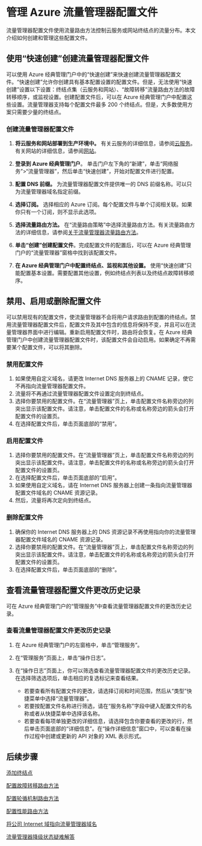 <properties
    pageTitle="管理 Azure 流量管理器配置文件 | Azure"
    description="本文帮助你创建、禁用、启用、删除流量管理器配置文件以及查看 Azure 流量管理器配置文件的历史记录。"
    services="traffic-manager"
    documentationCenter=""
    authors="sdwheeler"
    manager="carmonm"
    editor=""
/>  

<tags
    ms.service="traffic-manager"
    ms.devlang="na"
    ms.topic="hero-article"
    ms.tgt_pltfrm="na"
    ms.workload="infrastructure-services"
    ms.date="10/11/2016"
    wacn.date="11/07/2016"
    ms.author="sewhee"
/>  


# 管理 Azure 流量管理器配置文件

流量管理器配置文件使用流量路由方法控制云服务或网站终结点的流量分布。本文介绍如何创建和管理这些配置文件。

## 使用“快速创建”创建流量管理器配置文件

可以使用 Azure 经典管理门户中的“快速创建”来快速创建流量管理器配置文件。“快速创建”允许你创建具有基本配置设置的配置文件。但是，无法使用“快速创建”设置以下设置：终结点集（云服务和网站）、“故障转移”流量路由方法的故障转移顺序，或监视设置。创建配置文件后，可以在 Azure 经典管理门户中配置这些设置。流量管理器支持每个配置文件最多 200 个终结点。但是，大多数使用方案只需要少量的终结点。

### 创建流量管理器配置文件

1. **将云服务和网站部署到生产环境中。** 有关云服务的详细信息，请参阅[云服务](/documentation/services/cloud-services/)。有关网站的详细信息，请参阅[网站](/home/features/app-service/web-apps/)。

2. **登录到 Azure 经典管理门户**。 单击门户左下角的“新建”，单击“网络服务”>“流量管理器”，然后单击“快速创建”，开始对配置文件进行配置。
3. **配置 DNS 前缀。** 为流量管理器配置文件提供唯一的 DNS 前缀名称。可以只为流量管理器域名指定前缀。
4. **选择订阅。** 选择相应的 Azure 订阅。每个配置文件与单个订阅相关联。如果你只有一个订阅，则不显示此选项。
5. **选择流量路由方法。** 在“流量路由策略”中选择流量路由方法。有关流量路由方法的详细信息，请参阅[关于流量管理器流量路由方法](/documentation/articles/traffic-manager-routing-methods/)。
6. **单击“创建”创建配置文件**。完成配置文件的配置后，可以在 Azure 经典管理门户的“流量管理器”窗格中找到该配置文件。
7. **在 Azure 经典管理门户中配置终结点、监视和其他设置。** 使用“快速创建”只能配置基本设置。需要配置其他设置，例如终结点列表以及终结点故障转移顺序。


## 禁用、启用或删除配置文件

可以禁用现有的配置文件，使流量管理器不会将用户请求路由到配置的终结点。禁用流量管理器配置文件后，配置文件及其中包含的信息将保持不变，并且可以在流量管理器界面中进行编辑。重新启用配置文件时，路由将会恢复。在 Azure 经典管理门户中创建流量管理器配置文件时，该配置文件会自动启用。如果确定不再需要某个配置文件，可以将其删除。

### 禁用配置文件

1. 如果使用自定义域名，请更改 Internet DNS 服务器上的 CNAME 记录，使它不再指向流量管理器配置文件。
2. 流量将不再通过流量管理器配置文件设置定向到终结点。
3. 选择你要禁用的配置文件。在“流量管理器”页上，单击配置文件名称旁边的列突出显示该配置文件。请注意，单击配置文件的名称或名称旁边的箭头会打开配置文件的设置页。
4. 在选择配置文件后，单击页面底部的“禁用”。

### 启用配置文件

1. 选择你要禁用的配置文件。在“流量管理器”页上，单击配置文件名称旁边的列突出显示该配置文件。请注意，单击配置文件的名称或名称旁边的箭头会打开配置文件的设置页。
2. 在选择配置文件后，单击页面底部的“启用”。
3. 如果使用自定义域名，请在 Internet DNS 服务器上创建一条指向流量管理器配置文件域名的 CNAME 资源记录。
4. 然后，流量将再次定向到终结点。

### 删除配置文件

1. 确保你的 Internet DNS 服务器上的 DNS 资源记录不再使用指向你的流量管理器配置文件域名的 CNAME 资源记录。
2. 选择你要禁用的配置文件。在“流量管理器”页上，单击配置文件名称旁边的列突出显示该配置文件。请注意，单击配置文件的名称或名称旁边的箭头会打开配置文件的设置页。
3. 在选择配置文件后，单击页面底部的“删除”。

## 查看流量管理器配置文件更改历史记录

可在 Azure 经典管理门户的“管理服务”中查看流量管理器配置文件的更改历史记录。

### 查看流量管理器配置文件更改历史记录

1. 在 Azure 经典管理门户的左窗格中，单击“管理服务”。
2. 在“管理服务”页面上，单击“操作日志”。
3. 在“操作日志”页面上，你可以筛选查看流量管理器配置文件的更改历史记录。在选择筛选选项后，单击相应的复选标记来查看结果。

   - 若要查看所有配置文件的更改，请选择订阅和时间范围，然后从“类型”快捷菜单中选择“流量管理器”。
   - 若要按配置文件名称进行筛选，请在“服务名称”字段中键入配置文件的名称或者从快捷菜单中选择该名称。
   - 若要查看每项单独更改的详细信息，请选择包含你要查看的更改的行，然后单击页面底部的“详细信息”。在“操作详细信息”窗口中，可以查看在操作过程中创建或更新的 API 对象的 XML 表示形式。

## 后续步骤

[添加终结点](/documentation/articles/traffic-manager-endpoints/)

[配置故障转移路由方法](/documentation/articles/traffic-manager-configure-failover-routing-method/)

[配置轮循机制路由方法](/documentation/articles/traffic-manager-configure-round-robin-routing-method/)

[配置性能路由方法](/documentation/articles/traffic-manager-configure-performance-routing-method/)

[将公司 Internet 域指向流量管理器域名](/documentation/articles/traffic-manager-point-internet-domain/)

[流量管理器降级状态疑难解答](/documentation/articles/traffic-manager-troubleshooting-degraded/)

<!---HONumber=Mooncake_1031_2016-->